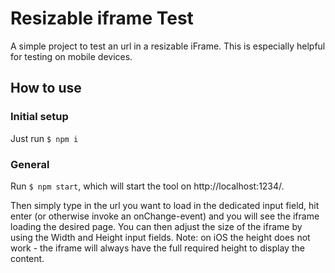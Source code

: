 # Resizable iframe Test

A simple project to test an url in a resizable iFrame. This is especially helpful for testing on mobile devices.

## How to use

### Initial setup

Just run `$ npm i`

### General

Run `$ npm start`, which will start the tool on http://localhost:1234/.

Then simply type in the url you want to load in the dedicated input field, hit enter (or otherwise invoke an onChange-event) and you will see the iframe loading the desired page. You can then adjust the size of the iframe by using the Width and Height input fields. Note: on iOS the height does not work - the iframe will always have the full required height to display the content. 